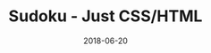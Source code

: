 ---
title: 'Sudoku - Just CSS/HTML'
description: 'Complete a sudoku puzzle without Javascript or server-side interaction.'
gametype: 'hard'
gameid: 60
date: 2018-06-20
tags: []
draft: false
type: 'games'
num19: [{'idx':1,'arr1':[1,2,3,4,5,6,7,8,9],'arr2':[1,2,3,4,5,6,7,8,9]},{'idx':2,'arr1':[1,2,3,4,5,6,7,8,9],'arr2':[1,2,3,4,5,6,7,8,9]},{'idx':3,'arr1':[1,2,3,4,5,6,7,8,9],'arr2':[1,2,3,4,5,6,7,8,9]},{'idx':4,'arr1':[1,2,3,4,5,6,7,8,9],'arr2':[1,2,3,4,5,6,7,8,9]},{'idx':5,'arr1':[1,2,3,4,5,6,7,8,9],'arr2':[1,2,3,4,5,6,7,8,9]},{'idx':6,'arr1':[1,2,3,4,5,6,7,8,9],'arr2':[1,2,3,4,5,6,7,8,9]},{'idx':7,'arr1':[1,2,3,4,5,6,7,8,9],'arr2':[1,2,3,4,5,6,7,8,9]},{'idx':8,'arr1':[1,2,3,4,5,6,7,8,9],'arr2':[1,2,3,4,5,6,7,8,9]},{'idx':9,'arr1':[1,2,3,4,5,6,7,8,9],'arr2':[1,2,3,4,5,6,7,8,9]}]
puzzle: [[0, 0, 0, 0, 7, 3, 4, 0, 0], [0, 0, 6, 5, 0, 4, 0, 0, 0], [3, 0, 0, 0, 0, 9, 0, 8, 0], [5, 6, 3, 7, 0, 8, 0, 2, 0], [8, 0, 0, 0, 0, 0, 0, 0, 7], [0, 9, 0, 2, 0, 6, 8, 5, 4], [0, 3, 0, 4, 0, 0, 0, 0, 9], [0, 0, 0, 1, 0, 2, 6, 0, 0], [0, 0, 1, 3, 9, 0, 0, 0, 0]]
layout: 'sudokucssstatic'
---